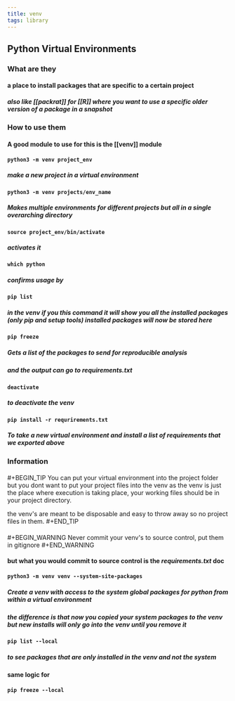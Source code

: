 ```yaml
---
title: venv
tags: library
---
```


## **Python Virtual Environments**
### **What are they**
#### a place to install packages that are specific to a certain project
##### also like [[packrat]] for [[R]] where you want to use a specific older version of a package in a snapshot
### **How to use them**
#### A good module to use for this is the [[venv]] module
#### `python3 -m venv project_env`
##### make a new project in a virtual environment
#### `python3 -m venv projects/env_name`
##### Makes multiple environments for different projects but all in a single overarching directory
#### `source project_env/bin/activate`
##### activates it
#### `which python`
##### confirms usage by
#### `pip list`
##### in the venv if you this command it will show you all the installed packages (only pip and setup tools) installed packages will now be stored here
#### `pip freeze`
##### Gets a list of the packages to send for reproducible analysis
##### and the output can go to _requirements.txt_
#### `deactivate`
##### to deactivate the venv
#### `pip install -r requrirements.txt`
##### To take a new virtual environment and install a list of requirements that we exported above
### **Information**
#### 
#+BEGIN_TIP
You can put your virtual environment into the project folder but you dont want to put your project files into the venv as the venv is just the place where execution is taking place, your working files should be in your project directory.

the venv's are meant to be disposable and easy to throw away so no project files in them.
#+END_TIP
#### 
#+BEGIN_WARNING
Never commit your venv's to source control, put them in gitignore
#+END_WARNING
#### but what you would commit to source control is the _requirements.txt_ doc
#### `python3 -m venv venv --system-site-packages`
##### Create a venv with access to the system global packages for python from within a virtual environment
##### the difference is that now you copied your system packages to the venv but new installs will only go into the venv until you remove it
#### `pip list --local`
##### to see packages that are only installed in the venv and not the system
#### same logic for
#### `pip freeze --local`
